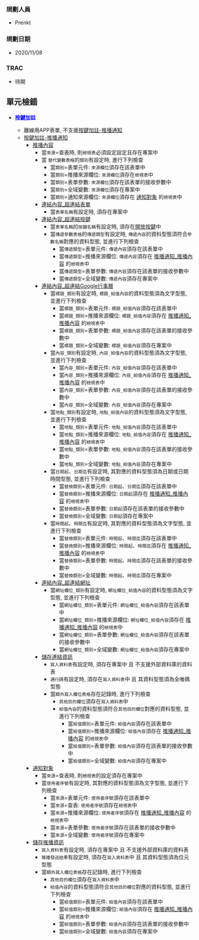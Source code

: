 ### <div id="user">規劃人員</div>
* Prenkt

### <div id="updatedate">規劃日期</div>
* 2020/11/08

### <div id="trac">TRAC</div>
* 待開


## <div id="unit-detection">單元檢錯</div>
* <p id="fieldbreak1" style="color:blue;font-weight:bold">按鍵加註</p>

    * 離線用APP表單, 不支援[按鍵加註-推播通知][link_MAENotice]
    * [按鍵加註-推播通知][link_MAENotice]
        *  [推播內容][link_MAENotice_fieldbreak3]
            * 當`來源`=查表時, 則`檢視表`必須設定設定且存在專案中
            * 當 `替代變數表格`的`類別`有設定時, 進行下列檢查
                * 當`類別`=表單元件: `來源欄位`須存在該表單中
                * 當`類別`=推播來源欄位: `來源欄位`須存在`檢視表`中
                * 當`類別`=表單參數: `來源欄位`須存在該表單的接收參數中
                * 當`類別`=全域變數: `來源欄位`須存在專案中
                * 當`類別`=通知來源欄位: `來源欄位`須存在 [通知對象][link_MAENotice_fieldbreak4] 的`檢視表`中
            * [連結內容_超連結表單][link_linkform]
                * 當`表單名稱`有設定時, 須存在專案中
            * [連結內容_超連結按鍵][link_linkbutton]
                * 當`表單名稱`的`按鍵名稱`有設定時, 須存在[開放按鍵][link_ExternalCallButton]中
                * 當`傳遞參數表格`的`傳遞類型`有設定時, `傳遞內容`的資料型態須符合`參數名稱`對應的資料型態, 並進行下列檢查
                    * 當`傳遞類型`=表單元件: `傳遞內容`須存在該表單中
                    * 當`傳遞類型`=推播來源欄位: `傳遞內容`須存在 [推播通知_推播內容][link_conentviewno] 的`檢視表`中
                    * 當`傳遞類型`=表單參數: `傳遞內容`須存在該表單的接收參數中
                    * 當`傳遞類型`=全域變數: `傳遞內容`須存在專案中
            * [連結內容_超連結Google行事曆][link_linkgooglecalendar]
                * 當`標題_類別`有設定時, `標題_給值內容`的資料型態須為文字型態, 並進行下列檢查
                    * 當`標題_類別`=表單元件: `標題_給值內容`須存在該表單中
                    * 當`標題_類別`=推播來源欄位: `標題_給值內容`須存在 [推播通知_推播內容][link_conentviewno] 的`檢視表`中
                    * 當`標題_類別`=表單參數: `標題_給值內容`須存在該表單的接收參數中
                    * 當`標題_類別`=全域變數: `標題_給值內容`須存在專案中
                * 當`內容_類別`有設定時, `內容_給值內容`的資料型態須為文字型態, 並進行下列檢查
                    * 當`內容_類別`=表單元件: `內容_給值內容`須存在該表單中
                    * 當`內容_類別`=推播來源欄位: `內容_給值內容`須存在 [推播通知_推播內容][link_conentviewno] 的`檢視表`中
                    * 當`內容_類別`=表單參數: `內容_給值內容`須存在該表單的接收參數中
                    * 當`內容_類別`=全域變數: `內容_給值內容`須存在專案中
                * 當`地點_類別`有設定時, `地點_給值內容`的資料型態須為文字型態, 並進行下列檢查
                    * 當`地點_類別`=表單元件: `地點_給值內容`須存在該表單中
                    * 當`地點_類別`=推播來源欄位: `地點_給值內容`須存在 [推播通知_推播內容][link_conentviewno] 的`檢視表`中
                    * 當`地點_類別`=表單參數: `地點_給值內容`須存在該表單的接收參數中
                    * 當`地點_類別`=全域變數: `地點_給值內容`須存在專案中
                * 當`日期起`、`日期迄`有設定時, 其對應的資料型態須為日期或日期時間型態, 並進行下列檢查
                    * 當`替換類別`=表單元件: `日期起`、`日期迄`須存在該表單中
                    * 當`替換類別`=推播來源欄位: `日期起`須存在 [推播通知_推播內容][link_conentviewno] 的`檢視表`中
                    * 當`替換類別`=表單參數: `日期起`須存在該表單的接收參數中
                    * 當`替換類別`=全域變數: `日期起`須存在專案中
                * 當`時間起`、`時間迄`有設定時, 其對應的資料型態須為文字型態, 並進行下列檢查
                    * 當`替換類別`=表單元件: `時間起`、`時間迄`須存在該表單中
                    * 當`替換類別`=推播來源欄位: `時間起`、`時間迄`須存在 [推播通知_推播內容][link_conentviewno] 的`檢視表`中
                    * 當`替換類別`=表單參數: `時間起`、`時間迄`須存在該表單的接收參數中
                    * 當`替換類別`=全域變數: `時間起`、`時間迄`須存在專案中
            * [連結內容_超連結網址][link_linkurl]
               * 當`網址欄位_類別`有設定時, `網址欄位_給值內容`的資料型態須為文字型態, 並進行下列檢查
                    * 當`網址欄位_類別`=表單元件: `網址欄位_給值內容`須存在該表單中
                    * 當`網址欄位_類別`=推播來源欄位: `網址欄位_給值內容`須存在 [推播通知_推播內容][link_conentviewno] 的`檢視表`中
                    * 當`網址欄位_類別`=表單參數: `網址欄位_給值內容`須存在該表單的接收參數中
                    * 當`網址欄位_類別`=全域變數: `網址欄位_給值內容`須存在專案中
            * [儲存連結資訊][link_savelinkinfo]
                * `寫入資料表`有設定時, 須存在專案中 且 不支援外部資料庫的資料表
                * `通行碼`有設定時, 須存在`寫入資料表`中 且 其資料型態須為全唯碼型態
                * 當`額外寫入欄位表格`存在記錄時, 進行下列檢查
                    * `其他目的欄位`須存在`寫入資料表`中
                    * `給值內容`的資料型態須符合`其他目的欄位`對應的資料型態, 並進行下列檢查
                        * 當`給值類別`=表單元件: `給值內容`須存在該表單中
                        * 當`給值類別`=推播來源欄位: `給值內容`須存在 [推播通知_推播內容][link_conentviewno] 的`檢視表`中
                        * 當`給值類別`=表單參數: `給值內容`須存在該表單的接收參數中
                        * 當`給值類別`=全域變數: `給值內容`須存在專案中
        * [通知對象][link_MAENotice_fieldbreak4]
            * 當`來源`=查表時, 則`檢視表`的設定須存在專案中
            * 當`使用者序號`有設定時, 其對應的資料型態須為文字型態, 並進行下列檢查
                * 當`來源`=表單元件: `使用者序號`須存在該表單中
                * 當`來源`=查表: `使用者序號`須存在`檢視表`中
                * 當`來源`=推播來源欄位: `使用者序號`須存在 [推播通知_推播內容][link_conentviewno] 的`檢視表`中
                * 當`來源`=表單參數: `使用者序號`須存在該表單的接收參數中
                * 當`來源`=全域變數: `使用者序號`須存在專案中
        * [儲存推播資訊][link_savenoticeinfo]
            * `寫入資料表`有設定時, 須存在專案中 且 不支援外部資料庫的資料表
            * `推播發送結果`有設定時, 須存在`寫入資料表`中 且 其資料型態須為位元型態
            * 當`額外寫入欄位表格`存在記錄時, 進行下列檢查
                * `其他目的欄位`須存在`寫入資料表`中
                * `給值內容`的資料型態須符合`其他目的欄位`對應的資料型態, 並進行下列檢查
                    * 當`給值類別`=表單元件: `給值內容`須存在該表單中
                    * 當`給值類別`=推播來源欄位: `給值內容`須存在 [推播通知_推播內容][link_conentviewno] 的`檢視表`中
                    * 當`給值類別`=表單參數: `給值內容`須存在該表單的接收參數中
                    * 當`給值類別`=全域變數: `給值內容`須存在專案中

<!-- 超連結 -->
[link_MAENotice]:BAMAENotice.md "按鍵加註-推播通知"
[link_MAENotice_fieldbreak2]: BAMAENotice.md#fieldbreak2 "欄位說明/推播人"

[link_MAENotice_fieldbreak3]: BAMAENotice.md#fieldbreak3 "欄位說明/推播內容"
[link_conentviewno]:BAMAENotice.md#conentviewno "按鍵加註-推播通知/推播內容/檢視表"
[link_replacetype]:BAMAENotice.md#replacetype "按鍵加註-推播通知/推播內容/來源"
[link_contentparameterid]:BAMAENotice.md#contentparameterid "按鍵加註-推播通知/推播內容/過濾"
[link_keynote]:BAMAENotice.md#keynote "按鍵加註-推播通知/推播內容/主旨"
[link_content]:BAMAENotice.md#content "按鍵加註-推播通知/推播內容/內容"

[link_MAENotice_fieldbreak4]: BAMAENotice.md#fieldbreak4 "按鍵加註-推播通知/通知對象"
[link_noticertype]:BAMAENotice.md#noticertype "按鍵加註-推播通知/通知對象/來源"
[link_useraccount]:BAMAENotice.md#useraccount "按鍵加註-推播通知/通知對象/使用者帳號"
[link_sender]:BAMAENotice.md#sender "按鍵加註-推播通知/推播人"

[link_linkform]:MAENotice-Link-Form.md "連結內容_超連結表單"
[link_linkbutton]:MAENotice-Link-Button.md "連結內容_超連結按鍵"
[link_linkgooglecalendar]:MAENotice-Link-GoogleCalendar.md "連結內容_超連結Google行事曆"
[link_linkurl]:MAENotice-Link-URL.md "連結內容_超連結網址"
[link_savelinkinfo]:BAMAENotice.md#MAENotice-SaveLinkInfo.md "儲存連結資訊"
[link_savenoticeinfo]:BAMAENotice.md#MAENotice-SaveNoticeInfo.md "儲存推播資訊"

[link_ExternalCallButton]:/8.10.0/IDE/Specification/ExternalCallButton/README.md "開放按鍵"
[link_SpecificationsRemarks]:/8.10.0/IDE/Specification/SpecificationsRemarks/README.md "規格備註"
